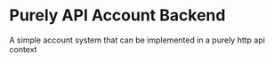 # Purely API Account Backend
 A simple account system that can be implemented in a purely http api context

